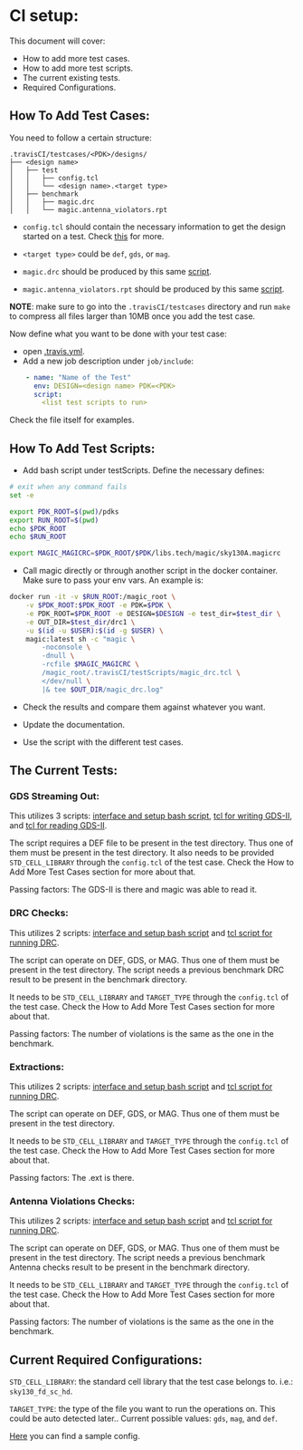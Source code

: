 # CI setup:

This document will cover:
- How to add more test cases.
- How to add more test scripts.
- The current existing tests.
- Required Configurations.

## How To Add Test Cases:

You need to follow a certain structure:

```
.travisCI/testcases/<PDK>/designs/
├── <design name>
│   ├── test
│   │   ├── config.tcl
│   │   └── <design name>.<target type>
│   ├── benchmark
│   │   ├── magic.drc
│   │   └── magic.antenna_violators.rpt
```

- `config.tcl` should contain the necessary information to get the design started on a test. Check [this](#current-required-configurations) for more.

- `<target type>` could be `def`, `gds`, or `mag`.

- `magic.drc` should be produced by this same [script](#drc-checks).

- `magic.antenna_violators.rpt` should be produced by this same [script](#antenna-violations-checks).

**NOTE**: make sure to go into the `.travisCI/testcases` directory and run `make` to compress all files larger than 10MB once you add the test case.

Now define what you want to be done with your test case:

- open [.travis.yml][11].
- Add a new job description under `job/include`:
```yml
    - name: "Name of the Test"
      env: DESIGN=<design name> PDK=<PDK>
      script:
        <list test scripts to run>
```
Check the file itself for examples.

## How To Add Test Scripts:

- Add bash script under testScripts. Define the necessary defines:
```bash
# exit when any command fails
set -e

export PDK_ROOT=$(pwd)/pdks
export RUN_ROOT=$(pwd)
echo $PDK_ROOT
echo $RUN_ROOT

export MAGIC_MAGICRC=$PDK_ROOT/$PDK/libs.tech/magic/sky130A.magicrc
```

- Call magic directly or through another script in the docker container. Make sure to pass your env vars. An example is:

```bash
docker run -it -v $RUN_ROOT:/magic_root \
    -v $PDK_ROOT:$PDK_ROOT -e PDK=$PDK \
    -e PDK_ROOT=$PDK_ROOT -e DESIGN=$DESIGN -e test_dir=$test_dir \
    -e OUT_DIR=$test_dir/drc1 \
    -u $(id -u $USER):$(id -g $USER) \
    magic:latest sh -c "magic \
        -noconsole \
        -dnull \
        -rcfile $MAGIC_MAGICRC \
        /magic_root/.travisCI/testScripts/magic_drc.tcl \
        </dev/null \
        |& tee $OUT_DIR/magic_drc.log"
```

- Check the results and compare them against whatever you want.

- Update the documentation.

- Use the script with the different test cases.

## The Current Tests:

### GDS Streaming Out:
This utilizes 3 scripts: [interface and setup bash script][0], [tcl for writing GDS-II][1], and [tcl for reading GDS-II][2].

The script requires a DEF file to be present in the test directory. Thus one of them must be present in the test directory. It also needs to be provided `STD_CELL_LIBRARY` through the `config.tcl` of the test case. Check the How to Add More Test Cases section for more about that.

Passing factors: The GDS-II is there and magic was able to read it.

### DRC Checks:
This utilizes 2 scripts: [interface and setup bash script][3] and [tcl script for running DRC][4].

The script can operate on DEF, GDS, or MAG. Thus one of them must be present in the test directory. The script needs a previous benchmark DRC result to be present in the benchmark directory.

It needs to be `STD_CELL_LIBRARY` and `TARGET_TYPE` through the `config.tcl` of the test case. Check the How to Add More Test Cases section for more about that.

Passing factors: The number of violations is the same as the one in the benchmark.

### Extractions:
This utilizes 2 scripts: [interface and setup bash script][5] and [tcl script for running DRC][6].

The script can operate on DEF, GDS, or MAG. Thus one of them must be present in the test directory.

It needs to be `STD_CELL_LIBRARY` and `TARGET_TYPE` through the `config.tcl` of the test case. Check the How to Add More Test Cases section for more about that.

Passing factors: The .ext is there.

### Antenna Violations Checks:
This utilizes 2 scripts: [interface and setup bash script][7] and [tcl script for running DRC][8].

The script can operate on DEF, GDS, or MAG. Thus one of them must be present in the test directory. The script needs a previous benchmark Antenna checks result to be present in the benchmark directory.

It needs to be `STD_CELL_LIBRARY` and `TARGET_TYPE` through the `config.tcl` of the test case. Check the How to Add More Test Cases section for more about that.

Passing factors: The number of violations is the same as the one in the benchmark.

## Current Required Configurations:

`STD_CELL_LIBRARY`: the standard cell library that the test case belongs to. i.e.: `sky130_fd_sc_hd`.

`TARGET_TYPE`: the type of the file you want to run the operations on. This could be auto detected later.. Current possible values: `gds`, `mag`, and `def`.

[Here][9] you can find a sample config.


[0]: .testScripts/gdsStreaming.sh
[1]: .testScripts/magic_gds_stream.tcl
[2]: .testScripts/gds_read.sh
[3]: .testScripts/drcChecks.sh
[4]: .testScripts/magic_drc.tcl
[5]: .testScripts/extraction.sh
[6]: .testScripts/extraction.tcl
[7]: .testScripts/antennaChecks.sh
[8]: .testScripts/antennaChecks.tcl
[9]: testcases/sky130A/sample_config.tcl
[10]: testcases/Makefile
[11]: ../.travis.yml